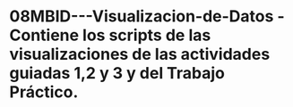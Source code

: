 # 08MBID---Visualizacion-de-Datos - Contiene los scripts de las visualizaciones de las actividades guiadas 1,2 y 3 y del Trabajo Práctico.
